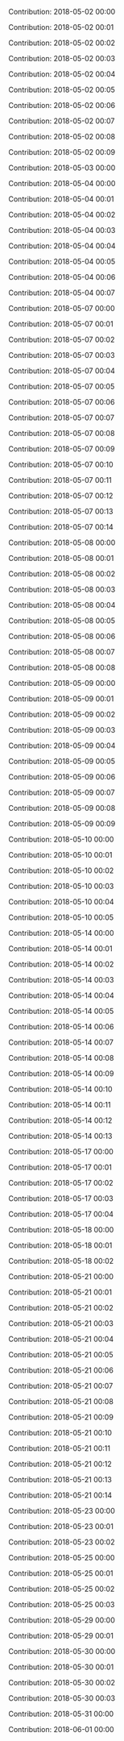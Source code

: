 Contribution: 2018-05-02 00:00

Contribution: 2018-05-02 00:01

Contribution: 2018-05-02 00:02

Contribution: 2018-05-02 00:03

Contribution: 2018-05-02 00:04

Contribution: 2018-05-02 00:05

Contribution: 2018-05-02 00:06

Contribution: 2018-05-02 00:07

Contribution: 2018-05-02 00:08

Contribution: 2018-05-02 00:09

Contribution: 2018-05-03 00:00

Contribution: 2018-05-04 00:00

Contribution: 2018-05-04 00:01

Contribution: 2018-05-04 00:02

Contribution: 2018-05-04 00:03

Contribution: 2018-05-04 00:04

Contribution: 2018-05-04 00:05

Contribution: 2018-05-04 00:06

Contribution: 2018-05-04 00:07

Contribution: 2018-05-07 00:00

Contribution: 2018-05-07 00:01

Contribution: 2018-05-07 00:02

Contribution: 2018-05-07 00:03

Contribution: 2018-05-07 00:04

Contribution: 2018-05-07 00:05

Contribution: 2018-05-07 00:06

Contribution: 2018-05-07 00:07

Contribution: 2018-05-07 00:08

Contribution: 2018-05-07 00:09

Contribution: 2018-05-07 00:10

Contribution: 2018-05-07 00:11

Contribution: 2018-05-07 00:12

Contribution: 2018-05-07 00:13

Contribution: 2018-05-07 00:14

Contribution: 2018-05-08 00:00

Contribution: 2018-05-08 00:01

Contribution: 2018-05-08 00:02

Contribution: 2018-05-08 00:03

Contribution: 2018-05-08 00:04

Contribution: 2018-05-08 00:05

Contribution: 2018-05-08 00:06

Contribution: 2018-05-08 00:07

Contribution: 2018-05-08 00:08

Contribution: 2018-05-09 00:00

Contribution: 2018-05-09 00:01

Contribution: 2018-05-09 00:02

Contribution: 2018-05-09 00:03

Contribution: 2018-05-09 00:04

Contribution: 2018-05-09 00:05

Contribution: 2018-05-09 00:06

Contribution: 2018-05-09 00:07

Contribution: 2018-05-09 00:08

Contribution: 2018-05-09 00:09

Contribution: 2018-05-10 00:00

Contribution: 2018-05-10 00:01

Contribution: 2018-05-10 00:02

Contribution: 2018-05-10 00:03

Contribution: 2018-05-10 00:04

Contribution: 2018-05-10 00:05

Contribution: 2018-05-14 00:00

Contribution: 2018-05-14 00:01

Contribution: 2018-05-14 00:02

Contribution: 2018-05-14 00:03

Contribution: 2018-05-14 00:04

Contribution: 2018-05-14 00:05

Contribution: 2018-05-14 00:06

Contribution: 2018-05-14 00:07

Contribution: 2018-05-14 00:08

Contribution: 2018-05-14 00:09

Contribution: 2018-05-14 00:10

Contribution: 2018-05-14 00:11

Contribution: 2018-05-14 00:12

Contribution: 2018-05-14 00:13

Contribution: 2018-05-17 00:00

Contribution: 2018-05-17 00:01

Contribution: 2018-05-17 00:02

Contribution: 2018-05-17 00:03

Contribution: 2018-05-17 00:04

Contribution: 2018-05-18 00:00

Contribution: 2018-05-18 00:01

Contribution: 2018-05-18 00:02

Contribution: 2018-05-21 00:00

Contribution: 2018-05-21 00:01

Contribution: 2018-05-21 00:02

Contribution: 2018-05-21 00:03

Contribution: 2018-05-21 00:04

Contribution: 2018-05-21 00:05

Contribution: 2018-05-21 00:06

Contribution: 2018-05-21 00:07

Contribution: 2018-05-21 00:08

Contribution: 2018-05-21 00:09

Contribution: 2018-05-21 00:10

Contribution: 2018-05-21 00:11

Contribution: 2018-05-21 00:12

Contribution: 2018-05-21 00:13

Contribution: 2018-05-21 00:14

Contribution: 2018-05-23 00:00

Contribution: 2018-05-23 00:01

Contribution: 2018-05-23 00:02

Contribution: 2018-05-25 00:00

Contribution: 2018-05-25 00:01

Contribution: 2018-05-25 00:02

Contribution: 2018-05-25 00:03

Contribution: 2018-05-29 00:00

Contribution: 2018-05-29 00:01

Contribution: 2018-05-30 00:00

Contribution: 2018-05-30 00:01

Contribution: 2018-05-30 00:02

Contribution: 2018-05-30 00:03

Contribution: 2018-05-31 00:00

Contribution: 2018-06-01 00:00

